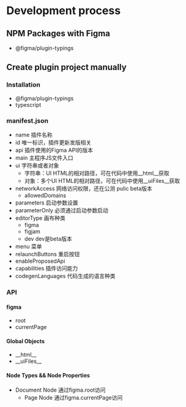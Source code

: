 # Development process

## NPM Packages with Figma
- @figma/plugin-typings

## Create plugin project manually
### Installation
- @figma/plugin-typings
- typescript

### manifest.json
- name 插件名称
- id 唯一标识，插件更新发版相关
- api 插件使用的Figma API的版本
- main 主程序JS文件入口
- ui 字符串或者对象
    - 字符串：UI HTML的相对路径，可在代码中使用__html__获取
    - 对象：多个UI HTML的相对路径，可在代码中使用__uiFiles__获取
- networkAccess 网络访问权限，还在公测 pulic beta版本
    - allowedDomains 
- parameters 启动参数设置
- parameterOnly 必须通过启动参数启动
- editorType 画布种类
    - figma
    - figjam
    - dev dev是beta版本
- menu 菜单
- relaunchButtons 重启按钮
- enableProposedApi 
- capabilities 插件访问能力
- codegenLanguages 代码生成的语言种类

### API
#### figma
- root
- currentPage

#### Global Objects
- \_\_html\_\_
- \_\_uiFiles\_\_

#### Node Types && Node Properties
- Document Node 通过figma.root访问
    - Page Node 通过figma.currentPage访问
